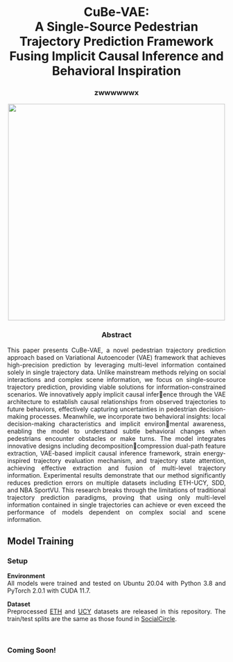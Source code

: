 <div align="center">
<h1> CuBe-VAE:<br> A Single-Source Pedestrian Trajectory Prediction
Framework <br> Fusing Implicit Causal Inference and Behavioral Inspiration </h1>
<h3>zwwwwwwx
</h3>


<image src="CuBe-VAE.png" width="500">

</div>

<div align="center"> <h3> Abstract </h3>  </div>
<div align="justify">

This paper presents CuBe-VAE, a novel pedestrian trajectory prediction approach based on Variational
Autoencoder (VAE) framework that achieves high-precision prediction by leveraging multi-level
information contained solely in single trajectory data. Unlike mainstream methods relying on social
interactions and complex scene information, we focus on single-source trajectory prediction, providing
viable solutions for information-constrained scenarios. We innovatively apply implicit causal inference through the VAE architecture to establish causal relationships from observed trajectories to future
behaviors, effectively capturing uncertainties in pedestrian decision-making processes. Meanwhile,
we incorporate two behavioral insights: local decision-making characteristics and implicit environmental awareness, enabling the model to understand subtle behavioral changes when pedestrians
encounter obstacles or make turns. The model integrates innovative designs including decompositioncompression dual-path feature extraction, VAE-based implicit causal inference framework, strain
energy-inspired trajectory evaluation mechanism, and trajectory state attention, achieving effective
extraction and fusion of multi-level trajectory information. Experimental results demonstrate that
our method significantly reduces prediction errors on multiple datasets including ETH-UCY, SDD,
and NBA SportVU. This research breaks through the limitations of traditional trajectory prediction
paradigms, proving that using only multi-level information contained in single trajectories can achieve
or even exceed the performance of models dependent on complex social and scene information.</br>


## Model Training
### Setup
**Environment**
<br>All models were trained and tested on Ubuntu 20.04 with Python 3.8 and PyTorch 2.0.1 with CUDA 11.7.

**Dataset**
<br>Preprocessed [ETH](https://data.vision.ee.ethz.ch/cvl/aem/ewap_dataset_full.tgz) and [UCY](https://graphics.cs.ucy.ac.cy/research/downloads/crowd-data) datasets are released in this repository. 
The train/test splits are the same as those found in [SocialCircle](https://github.com/cocoon2wong/SocialCircle).


<br>

### Coming Soon!

<br>

